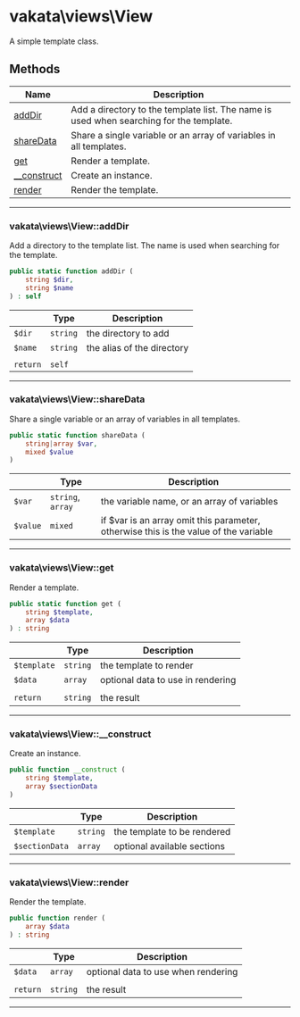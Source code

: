 # vakata\views\View
A simple template class.

## Methods

| Name | Description |
|------|-------------|
|[addDir](#vakata\views\viewadddir)|Add a directory to the template list. The name is used when searching for the template.|
|[shareData](#vakata\views\viewsharedata)|Share a single variable or an array of variables in all templates.|
|[get](#vakata\views\viewget)|Render a template.|
|[__construct](#vakata\views\view__construct)|Create an instance.|
|[render](#vakata\views\viewrender)|Render the template.|

---



### vakata\views\View::addDir
Add a directory to the template list. The name is used when searching for the template.  


```php
public static function addDir (  
    string $dir,  
    string $name  
) : self    
```

|  | Type | Description |
|-----|-----|-----|
| `$dir` | `string` | the directory to add |
| `$name` | `string` | the alias of the directory |
|  |  |  |
| `return` | `self` |  |

---


### vakata\views\View::shareData
Share a single variable or an array of variables in all templates.  


```php
public static function shareData (  
    string|array $var,  
    mixed $value  
)   
```

|  | Type | Description |
|-----|-----|-----|
| `$var` | `string`, `array` | the variable name, or an array of variables |
| `$value` | `mixed` | if $var is an array omit this parameter, otherwise this is the value of the variable |

---


### vakata\views\View::get
Render a template.  


```php
public static function get (  
    string $template,  
    array $data  
) : string    
```

|  | Type | Description |
|-----|-----|-----|
| `$template` | `string` | the template to render |
| `$data` | `array` | optional data to use in rendering |
|  |  |  |
| `return` | `string` | the result |

---


### vakata\views\View::__construct
Create an instance.  


```php
public function __construct (  
    string $template,  
    array $sectionData  
)   
```

|  | Type | Description |
|-----|-----|-----|
| `$template` | `string` | the template to be rendered |
| `$sectionData` | `array` | optional available sections |

---


### vakata\views\View::render
Render the template.  


```php
public function render (  
    array $data  
) : string    
```

|  | Type | Description |
|-----|-----|-----|
| `$data` | `array` | optional data to use when rendering |
|  |  |  |
| `return` | `string` | the result |

---

